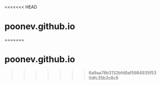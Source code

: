 <<<<<<< HEAD
# poonev.github.io
=======
# poonev.github.io
>>>>>>> 6a9aa78b3132bfd8af5984935f530dfc35b3c8c9
